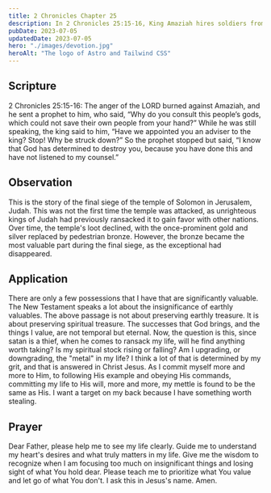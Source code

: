 ```yaml
---
title: 2 Chronicles Chapter 25
description: In 2 Chronicles 25:15-16, King Amaziah hires soldiers from Israel to help in battle, but a prophet warns him to send them back because God is not with them. Amaziah listens and wins the battle. It shows the importance of seeking God's guidance.
pubDate: 2023-07-05
updatedDate: 2023-07-05
hero: "./images/devotion.jpg"
heroAlt: "The logo of Astro and Tailwind CSS"
---
```


## Scripture

  

2 Chronicles 25:15-16: The anger of the LORD burned against Amaziah, and he sent a prophet to him, who said, “Why do you consult this people’s gods, which could not save their own people from your hand?” While he was still speaking, the king said to him, “Have we appointed you an adviser to the king? Stop! Why be struck down?” So the prophet stopped but said, “I know that God has determined to destroy you, because you have done this and have not listened to my counsel.”
  

## Observation

This is the story of the final siege of the temple of Solomon in Jerusalem, Judah. This was not the first time the temple was attacked, as unrighteous kings of Judah had previously ransacked it to gain favor with other nations. Over time, the temple's loot declined, with the once-prominent gold and silver replaced by pedestrian bronze. However, the bronze became the most valuable part during the final siege, as the exceptional had disappeared.  


## Application

There are only a few possessions that I have that are significantly valuable. The New Testament speaks a lot about the insignificance of earthly valuables. The above passage is not about preserving earthly treasure. It is about preserving spiritual treasure. The successes that God brings, and the things I value, are not temporal but eternal. Now, the question is this, since satan is a thief, when he comes to ransack my life, will he find anything worth taking? Is my spiritual stock rising or falling? Am I upgrading, or downgrading, the "metal" in my life? I think a lot of that is determined by my grit, and that is answered in Christ Jesus. As I commit myself more and more to Him, to following His example and obeying His commands, committing my life to His will, more and more, my mettle is found to be the same as His. I want a target on my back because I have something worth stealing.


  

## Prayer

Dear Father, please help me to see my life clearly. Guide me to understand my heart's desires and what truly matters in my life. Give me the wisdom to recognize when I am focusing too much on insignificant things and losing sight of what You hold dear. Please teach me to prioritize what You value and let go of what You don't. I ask this in Jesus's name. Amen.